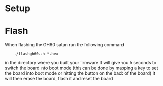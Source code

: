 # Setup

# Flash

When flashing the GH60 satan run the following command
```
    ./flashgh60.sh *.hex
```
in the directory where you built your firmware
It will give you 5 seconds to switch the board into boot mode (this can be done by mapping a key to set the board into boot mode or hitting the button on the back of the board)
It will then erase the board, flash it and reset the board
